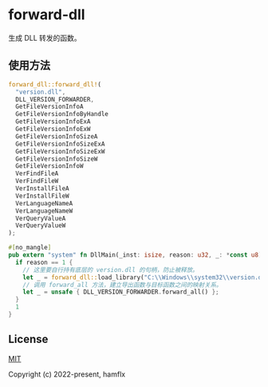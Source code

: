# forward-dll

生成 DLL 转发的函数。

## 使用方法

```rust
forward_dll::forward_dll!(
  "version.dll",
  DLL_VERSION_FORWARDER,
  GetFileVersionInfoA
  GetFileVersionInfoByHandle
  GetFileVersionInfoExA
  GetFileVersionInfoExW
  GetFileVersionInfoSizeA
  GetFileVersionInfoSizeExA
  GetFileVersionInfoSizeExW
  GetFileVersionInfoSizeW
  GetFileVersionInfoW
  VerFindFileA
  VerFindFileW
  VerInstallFileA
  VerInstallFileW
  VerLanguageNameA
  VerLanguageNameW
  VerQueryValueA
  VerQueryValueW
);

#[no_mangle]
pub extern "system" fn DllMain(_inst: isize, reason: u32, _: *const u8) -> u32 {
  if reason == 1 {
    // 这里要自行持有底层的 version.dll 的句柄，防止被释放。
    let _ = forward_dll::load_library("C:\\Windows\\system32\\version.dll");
    // 调用 forward_all 方法，建立导出函数与目标函数之间的映射关系。
    let _ = unsafe { DLL_VERSION_FORWARDER.forward_all() };
  }
  1
}
```

## License

[MIT](https://opensource.org/licenses/MIT)

Copyright (c) 2022-present, hamflx
